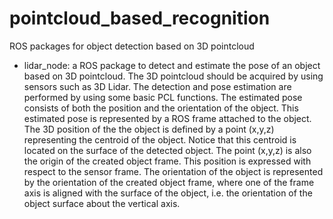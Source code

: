 # pointcloud_based_recognition
ROS packages for object detection based on 3D pointcloud

- lidar_node: a ROS package to detect and estimate the pose of an object based on 3D pointcloud. The 3D pointcloud should be acquired by using sensors such as 3D Lidar. The detection and pose estimation are performed by using some basic PCL functions. The estimated pose consists of both the position and the orientation of the object. This estimated pose is represented by a ROS frame attached to the object. The 3D position of the the object is defined by a point (x,y,z) representing the centroid of the object. Notice that this centroid is located on the surface of the detected object. The point (x,y,z) is also the origin of the created object frame. This position is expressed with respect to the sensor frame. The orientation of the object is represented by the orientation of the created object frame, where one of the frame axis is aligned with the surface of the object, i.e. the orientation of the object surface about the vertical axis. 
